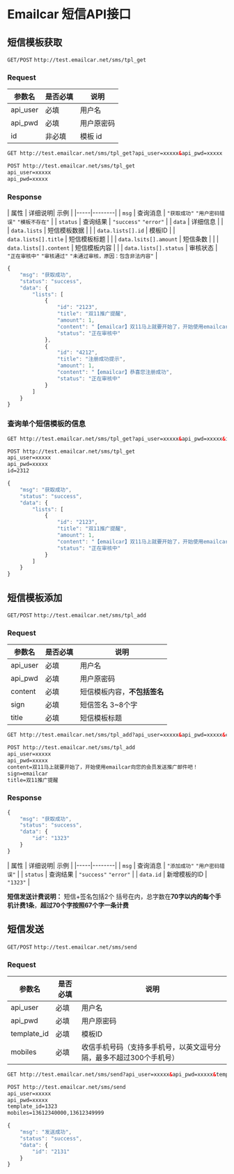 # Emailcar 短信API接口


## 短信模板获取


`GET/POST` `http://test.emailcar.net/sms/tpl_get`

### Request

| 参数名 | 是否必填 | 说明 |
|-------|---------|-----|
| api_user | 必填 | 用户名 |
| api_pwd | 必填 | 用户原密码 | 
| id      | 非必填 | 模板 id |

```html
GET http://test.emailcar.net/sms/tpl_get?api_user=xxxxx&api_pwd=xxxxx  

POST http://test.emailcar.net/sms/tpl_get
api_user=xxxxx
api_pwd=xxxxx
```

### Response

| 属性 | 详细说明| 示例 |
|-----|--------|
| `msg` | 查询消息 | `"获取成功"` `"用户密码错误"` `"模板不存在"` |
| `status` | 查询结果 | `"success"` `"error"` |
| `data` | 详细信息 | |
| `data.lists` | 短信模板数据 | |
| `data.lists[].id` | 模板ID |
| `data.lists[].title` | 短信模板标题 | |
| `data.lsits[].amount` | 短信条数 | |
| `data.lists[].content` | 短信模板内容 | |
| `data.lists[].status` | 审核状态 | `"正在审核中"` `"审核通过"` `"未通过审核，原因：包含非法内容"` |

```js
{
    "msg": "获取成功",
    "status": "success",
    "data": {
        "lists": [
            {
                "id": "2123",
                "title": "双11推广提醒",
                "amount": 1,
                "content": "【emailcar】双11马上就要开始了，开始使用emailcar向您的会员发送推广邮件吧！",
                "status": "正在审核中"
            },
            {
                "id": "4212",
                "title": "注册成功提示",
                "amount": 1,
                "content": "【emailcar】恭喜您注册成功",
                "status": "正在审核中"
            }
        ]
    }
}
```


### 查询单个短信模板的信息

```html
GET http://test.emailcar.net/sms/tpl_get?api_user=xxxxx&api_pwd=xxxxx&id=2312  

POST http://test.emailcar.net/sms/tpl_get
api_user=xxxxx
api_pwd=xxxxx
id=2312
```
```js
{
    "msg": "获取成功",
    "status": "success",
    "data": {
        "lists": [
            {
                "id": "2123",
                "title": "双11推广提醒",
                "amount": 1,
                "content": "【emailcar】双11马上就要开始了，开始使用emailcar向您的会员发送推广邮件吧！",
                "status": "正在审核中"
            }
        ]
    }
}
```

## 短信模板添加


`GET/POST` `http://test.emailcar.net/sms/tpl_add`

### Request

| 参数名 | 是否必填 | 说明 |
|-------|---------|-----|
| api_user | 必填 | 用户名 |
| api_pwd | 必填 | 用户原密码 | 
| content| 必填 | 短信模板内容，**不包括签名** |
| sign | 必填 | 短信签名 3~8个字 |
| title | 必填 | 短信模板标题 |

```html
GET http://test.emailcar.net/sms/tpl_add?api_user=xxxxx&api_pwd=xxxxx&content=双11马上就要开始了，开始使用emailcar向您的会员发送推广邮件吧！&sign=emailcar&title=双11推广提醒

POST http://test.emailcar.net/sms/tpl_add
api_user=xxxxx
api_pwd=xxxxx
content=双11马上就要开始了，开始使用emailcar向您的会员发送推广邮件吧！
sign=emailcar
title=双11推广提醒
```

### Response

```js
{
    "msg": "获取成功",
    "status": "success",
    "data": {
        "id": "1323"
    }
}
```

| 属性 | 详细说明| 示例 |
|-----|--------|
| `msg` | 查询消息 | `"添加成功"` `"用户密码错误"` |
| `status` | 查询结果 | `"success"` `"error"` |
| `data.id` | 新增模板的ID | `"1323"` |

**短信发送计费说明：** 短信+签名包括2个 括号在内，总字数在**70字以内的每个手机计费1条**，**超过70个字按照67个字一条计费**

## 短信发送

`GET/POST` `http://test.emailcar.net/sms/send`

### Request

| 参数名 | 是否必填 | 说明 |
|-------|---------|-----|
| api_user | 必填 | 用户名 |
| api_pwd | 必填 | 用户原密码 | 
| template_id| 必填 | 模板ID |
| mobiles | 必填 | 收信手机号码（支持多手机号，以英文逗号分隔，最多不超过300个手机号） |

```html
GET http://test.emailcar.net/sms/send?api_user=xxxxx&api_pwd=xxxxx&template_id=1323&mobiles=13612340000,13612349999

POST http://test.emailcar.net/sms/send
api_user=xxxxx
api_pwd=xxxxx
template_id=1323
mobiles=13612340000,13612349999
```

```js
{
    "msg": "发送成功",
    "status": "success",
    "data": {
        "id": "2131"
    }
}
```